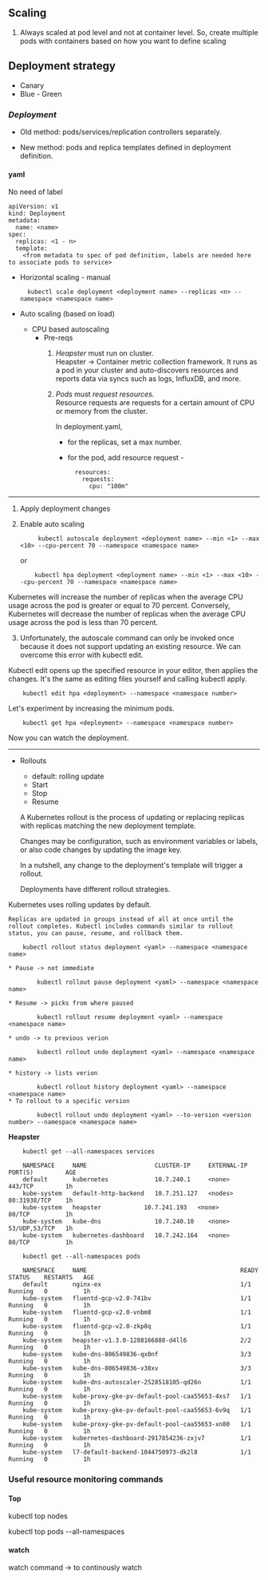 ## Scaling

1. Always scaled at pod level and not at container level. So, create multiple pods with containers based on how you want to define scaling

## Deployment strategy

* Canary
* Blue - Green


### _Deployment_

+ Old method: pods/services/replication controllers separately.

+ New method: pods and replica templates defined in deployment definition.

#### yaml

No need of label

	apiVersion: v1
	kind: Deployment
	metadata:
	  name: <name>
	spec:
	  replicas: <1 - n>
	  template:
	    <from metadata to spec of pod definition, labels are needed here to associate pods to service>

* Horizontal scaling -  manual

		kubectl scale deployment <deployment name> --replicas <n> --namespace <namespace name>

* Auto scaling (based on load)
	
	* CPU based autoscaling
		* Pre-reqs
			1. _Heapster_ must run on cluster.				
				Heapster -> Container metric collection framework. It runs as a pod in your cluster and auto-discovers resources and reports data via syncs such as logs, InfluxDB, and more.			
			2. _Pods_ must _request resources._				
				Resource requests are requests for a certain amount of CPU or memory from the cluster. 
				
				In deployment.yaml, 
				
				* for the replicas, set a max number.
				
				* for the pod, add resource request -
							
						resources:
						  requests:
						    cpu: "100m"

**********************

1. Apply deployment changes
2. Enable auto scaling

			kubectl autoscale deployment <deployment name> --min <1> --max <10> --cpu-percent 70 --namespace <namespace name>
	
	or
	
		   kubectl hpa deployment <deployment name> --min <1> --max <10> --cpu-percent 70 --namespace <namespace name>
		   
Kubernetes will increase the number of replicas when the average CPU usage across the pod is greater or equal to 70 percent. Conversely, Kubernetes will decrease the number of replicas when the average CPU usage across the pod is less than 70 percent.

3. Unfortunately, the autoscale command can only be invoked once because it does not support updating an existing resource. We can overcome this error with kubectl edit. 

Kubectl edit opens up the specified resource in your editor, then applies the changes. It's the same as editing files yourself and calling kubectl apply.

		kubectl edit hpa <deployment> --namespace <namespace number>

Let's experiment by increasing the minimum pods. 

		kubectl get hpa <deployment> --namespace <namespace number>
		
Now you can watch the deployment. 

**********************

* Rollouts 
	* default: rolling update
	* Start	
	* Stop
	* Resume

	A Kubernetes rollout is the process of updating or replacing replicas with replicas matching the new deployment template. 
	
	Changes may be configuration, such as environment variables or labels, or also code changes by updating the image key. 
	
	In a nutshell, any change to the deployment's template will trigger a rollout. 
	
	Deployments have different rollout strategies. 

Kubernetes uses rolling updates by default. 
	
	Replicas are updated in groups instead of all at once until the rollout completes. Kubectl includes commands similar to rollout status, you can pause, resume, and rollback them. 
	
		kubectl rollout status deployment <yaml> --namespace <namespace name>
	
	* Pause -> not immediate
	
			kubectl rollout pause deployment <yaml> --namespace <namespace name>
			
	* Resume -> picks from where paused

			kubectl rollout resume deployment <yaml> --namespace <namespace name>
			
	* undo -> to previous verion
	
			kubectl rollout undo deployment <yaml> --namespace <namespace name>
			
	* history -> lists verion
	
			kubectl rollout history deployment <yaml> --namespace <namespace name>				
	* To rollout to a specific version

			kubectl rollout undo deployment <yaml> --to-version <version number> --namespace <namespace name>
	
	
**Heapster**

		kubectl get --all-namespaces services
		
		NAMESPACE     NAME                   CLUSTER-IP     EXTERNAL-IP   PORT(S)         AGE
		default       kubernetes             10.7.240.1     <none>        443/TCP         1h
		kube-system   default-http-backend   10.7.251.127   <nodes>       80:31938/TCP    1h
		kube-system   heapster            10.7.241.193   <none>        80/TCP          1h
		kube-system   kube-dns               10.7.240.10    <none>        53/UDP,53/TCP   1h
		kube-system   kubernetes-dashboard   10.7.242.164   <none>        80/TCP          1h
		
		kubectl get --all-namespaces pods
		
		NAMESPACE     NAME                                           READY     STATUS    RESTARTS   AGE
		default       nginx-ex                                       1/1       Running   0          1h
		kube-system   fluentd-gcp-v2.0-741bv                         1/1       Running   0          1h
		kube-system   fluentd-gcp-v2.0-vnbm8                         1/1       Running   0          1h
		kube-system   fluentd-gcp-v2.0-zkp8q                         1/1       Running   0          1h
		kube-system   heapster-v1.3.0-1288166888-d4ll6               2/2       Running   0          1h
		kube-system   kube-dns-806549836-qx0nf                       3/3       Running   0          1h
		kube-system   kube-dns-806549836-v38xv                       3/3       Running   0          1h
		kube-system   kube-dns-autoscaler-2528518105-qd26n           1/1       Running   0          1h
		kube-system   kube-proxy-gke-pv-default-pool-caa55653-4xs7   1/1       Running   0          1h
		kube-system   kube-proxy-gke-pv-default-pool-caa55653-6v9q   1/1       Running   0          1h
		kube-system   kube-proxy-gke-pv-default-pool-caa55653-xn80   1/1       Running   0          1h
		kube-system   kubernetes-dashboard-2917854236-zxjv7          1/1       Running   0          1h
		kube-system   l7-default-backend-1044750973-dk2l8            1/1       Running   0          1h
		
		
### Useful resource monitoring commands
#### Top

kubectl top nodes

kubectl top pods --all-namespaces

#### watch

watch command -> to continously watch

